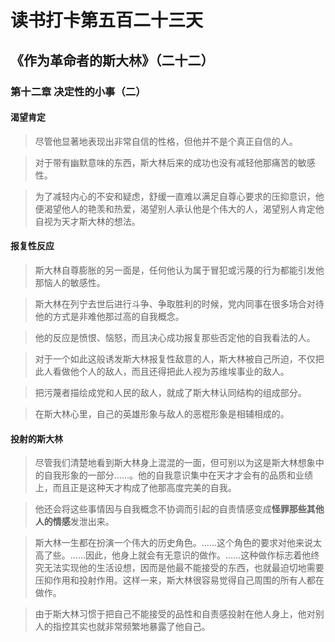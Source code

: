 # 读书打卡第五百二十三天
## 《作为革命者的斯大林》（二十二）
### 第十二章 决定性的小事（二）
#### 渴望肯定
> 尽管他显著地表现出非常自信的性格，但他并不是个真正自信的人。

> 对于带有幽默意味的东西，斯大林后来的成功也没有减轻他那痛苦的敏感性。

> 为了减轻内心的不安和疑虑，舒缓一直难以满足自尊心要求的压抑意识，他便渴望他人的艳羡和热爱，渴望别人承认他是个伟大的人，渴望别人肯定他自视为天才斯大林的想法。

#### 报复性反应

> 斯大林自尊膨胀的另一面是，任何他认为属于冒犯或污蔑的行为都能引发他那恼人的敏感性。

> 斯大林在列宁去世后进行斗争、争取胜利的时候，党内同事在很多场合对待他的方式是非难他那过高的自我概念。

> 他的反应是愤恨、恼怒，而且决心成功报复那些否定他的自我看法的人。

> 对于一个如此这般诱发斯大林报复性敌意的人，斯大林被自己所迫，不仅把此人看做他个人的敌人，而且还得把此人视为苏维埃事业的敌人。

> 把污蔑者描绘成党和人民的敌人，就成了斯大林认同结构的组成部分。

> 在斯大林心里，自己的英雄形象与敌人的恶棍形象是相辅相成的。

#### 投射的斯大林

> 尽管我们清楚地看到斯大林身上混混的一面，但可别以为这是斯大林想象中的自我形象的一部分……。他的自我意识集中在天才才会有的品质和业绩上，而且正是这种天才构成了他那高度完美的自我。

> 他还会将这些事情因与自我概念不协调而引起的自责情感变成**怪罪那些其他人的情感**发泄出来。

> 斯大林一生都在扮演一个伟大的历史角色。……这个角色的要求对他来说太高了些。……因此，他身上就会有无意识的做作。……这种做作标志着他终究无法实现他的生活设想，因而是他最不能接受的东西，也就最迫切地需要压抑作用和投射作用。这样一来，斯大林很容易觉得自己周围的所有人都在做作。

> 由于斯大林习惯于把自己不能接受的品性和自责感投射在他人身上，他对别人的指控其实也就非常频繁地暴露了他自己。